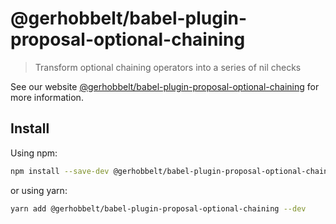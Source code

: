 # @gerhobbelt/babel-plugin-proposal-optional-chaining

> Transform optional chaining operators into a series of nil checks

See our website [@gerhobbelt/babel-plugin-proposal-optional-chaining](https://babeljs.io/docs/en/next/babel-plugin-proposal-optional-chaining.html) for more information.

## Install

Using npm:

```sh
npm install --save-dev @gerhobbelt/babel-plugin-proposal-optional-chaining
```

or using yarn:

```sh
yarn add @gerhobbelt/babel-plugin-proposal-optional-chaining --dev
```
